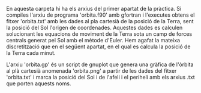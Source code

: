 En aquesta carpeta hi ha els arxius del primer apartat de la pràctica. Si compiles l'arxiu de programa 'orbita.f90' amb gfortran i l'executes obtens el fitxer 'orbita.txt' amb les dades al pla cartesià de la posició de la Terra, sent la posició del Sol l'origen de coordenades. Aquestes dades es calculen solucionant les equacions de moviment de la Terra sota un camp de forces centrals generat pel Sol amb el mètode d'Euler. Hem agafat la mateixa discretització que en el següent apartat, en el qual es calcula la posició de la Terra cada minut.

L'arxiu 'orbita.gp' és un script de gnuplot que genera una gràfica de l'òrbita al plà cartesià anomenada 'orbita.png' a partir de les dades del fitxer 'orbita.txt' i marca la posició del Sol i de l'afeli i el periheli amb els arxius .txt que porten aquests noms.
